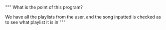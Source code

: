 """
What is the point of this program?

We have all the playlists from the user, and the song inputted is checked as to see what playlist it is in
"""
